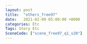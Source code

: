```yaml
---
layout: post
title:  "others_free97"
date:   2021-02-09 05:00:00 +0000
categories: Etc
Tags: Story Etc
SceneCode: ["scene_free97_q1_s20"]
---
```

